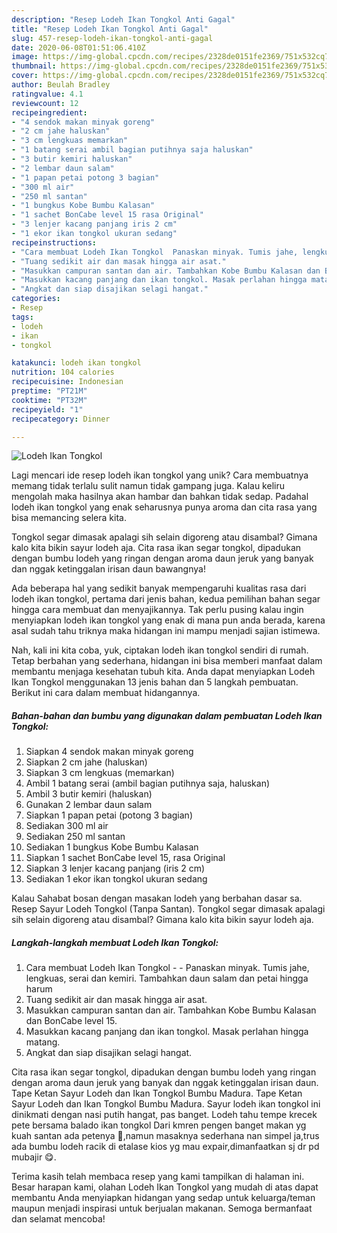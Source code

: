 ```yaml
---
description: "Resep Lodeh Ikan Tongkol Anti Gagal"
title: "Resep Lodeh Ikan Tongkol Anti Gagal"
slug: 457-resep-lodeh-ikan-tongkol-anti-gagal
date: 2020-06-08T01:51:06.410Z
image: https://img-global.cpcdn.com/recipes/2328de0151fe2369/751x532cq70/lodeh-ikan-tongkol-foto-resep-utama.jpg
thumbnail: https://img-global.cpcdn.com/recipes/2328de0151fe2369/751x532cq70/lodeh-ikan-tongkol-foto-resep-utama.jpg
cover: https://img-global.cpcdn.com/recipes/2328de0151fe2369/751x532cq70/lodeh-ikan-tongkol-foto-resep-utama.jpg
author: Beulah Bradley
ratingvalue: 4.1
reviewcount: 12
recipeingredient:
- "4 sendok makan minyak goreng"
- "2 cm jahe haluskan"
- "3 cm lengkuas memarkan"
- "1 batang serai ambil bagian putihnya saja haluskan"
- "3 butir kemiri haluskan"
- "2 lembar daun salam"
- "1 papan petai potong 3 bagian"
- "300 ml air"
- "250 ml santan"
- "1 bungkus Kobe Bumbu Kalasan"
- "1 sachet BonCabe level 15 rasa Original"
- "3 lenjer kacang panjang iris 2 cm"
- "1 ekor ikan tongkol ukuran sedang"
recipeinstructions:
- "Cara membuat Lodeh Ikan Tongkol  Panaskan minyak. Tumis jahe, lengkuas, serai dan kemiri. Tambahkan daun salam dan petai hingga harum"
- "Tuang sedikit air dan masak hingga air asat."
- "Masukkan campuran santan dan air. Tambahkan Kobe Bumbu Kalasan dan BonCabe level 15."
- "Masukkan kacang panjang dan ikan tongkol. Masak perlahan hingga matang."
- "Angkat dan siap disajikan selagi hangat."
categories:
- Resep
tags:
- lodeh
- ikan
- tongkol

katakunci: lodeh ikan tongkol 
nutrition: 104 calories
recipecuisine: Indonesian
preptime: "PT21M"
cooktime: "PT32M"
recipeyield: "1"
recipecategory: Dinner

---
```



![Lodeh Ikan Tongkol](https://img-global.cpcdn.com/recipes/2328de0151fe2369/751x532cq70/lodeh-ikan-tongkol-foto-resep-utama.jpg)

Lagi mencari ide resep lodeh ikan tongkol yang unik? Cara membuatnya memang tidak terlalu sulit namun tidak gampang juga. Kalau keliru mengolah maka hasilnya akan hambar dan bahkan tidak sedap. Padahal lodeh ikan tongkol yang enak seharusnya punya aroma dan cita rasa yang bisa memancing selera kita.

Tongkol segar dimasak apalagi sih selain digoreng atau disambal? Gimana kalo kita bikin sayur lodeh aja. Cita rasa ikan segar tongkol, dipadukan dengan bumbu lodeh yang ringan dengan aroma daun jeruk yang banyak dan nggak ketinggalan irisan daun bawangnya!

Ada beberapa hal yang sedikit banyak mempengaruhi kualitas rasa dari lodeh ikan tongkol, pertama dari jenis bahan, kedua pemilihan bahan segar hingga cara membuat dan menyajikannya. Tak perlu pusing kalau ingin menyiapkan lodeh ikan tongkol yang enak di mana pun anda berada, karena asal sudah tahu triknya maka hidangan ini mampu menjadi sajian istimewa.


Nah, kali ini kita coba, yuk, ciptakan lodeh ikan tongkol sendiri di rumah. Tetap berbahan yang sederhana, hidangan ini bisa memberi manfaat dalam membantu menjaga kesehatan tubuh kita. Anda dapat menyiapkan Lodeh Ikan Tongkol menggunakan 13 jenis bahan dan 5 langkah pembuatan. Berikut ini cara dalam membuat hidangannya.

<!--inarticleads1-->

##### Bahan-bahan dan bumbu yang digunakan dalam pembuatan Lodeh Ikan Tongkol:

1. Siapkan 4 sendok makan minyak goreng
1. Siapkan 2 cm jahe (haluskan)
1. Siapkan 3 cm lengkuas (memarkan)
1. Ambil 1 batang serai (ambil bagian putihnya saja, haluskan)
1. Ambil 3 butir kemiri (haluskan)
1. Gunakan 2 lembar daun salam
1. Siapkan 1 papan petai (potong 3 bagian)
1. Sediakan 300 ml air
1. Sediakan 250 ml santan
1. Sediakan 1 bungkus Kobe Bumbu Kalasan
1. Siapkan 1 sachet BonCabe level 15, rasa Original
1. Siapkan 3 lenjer kacang panjang (iris 2 cm)
1. Sediakan 1 ekor ikan tongkol ukuran sedang


Kalau Sahabat bosan dengan masakan lodeh yang berbahan dasar sa. Resep Sayur Lodeh Tongkol (Tanpa Santan). Tongkol segar dimasak apalagi sih selain digoreng atau disambal? Gimana kalo kita bikin sayur lodeh aja. 

<!--inarticleads2-->

##### Langkah-langkah membuat Lodeh Ikan Tongkol:

1. Cara membuat Lodeh Ikan Tongkol -  - Panaskan minyak. Tumis jahe, lengkuas, serai dan kemiri. Tambahkan daun salam dan petai hingga harum
1. Tuang sedikit air dan masak hingga air asat.
1. Masukkan campuran santan dan air. Tambahkan Kobe Bumbu Kalasan dan BonCabe level 15.
1. Masukkan kacang panjang dan ikan tongkol. Masak perlahan hingga matang.
1. Angkat dan siap disajikan selagi hangat.


Cita rasa ikan segar tongkol, dipadukan dengan bumbu lodeh yang ringan dengan aroma daun jeruk yang banyak dan nggak ketinggalan irisan daun. Tape Ketan Sayur Lodeh dan Ikan Tongkol Bumbu Madura. Tape Ketan Sayur Lodeh dan Ikan Tongkol Bumbu Madura. Sayur lodeh ikan tongkol ini dinikmati dengan nasi putih hangat, pas banget. Lodeh tahu tempe krecek pete bersama balado ikan tongkol Dari kmren pengen banget makan yg kuah santan ada petenya 🤤,namun masaknya sederhana nan simpel ja,trus ada bumbu lodeh racik di etalase kios yg mau expair,dimanfaatkan sj dr pd mubajir 😋. 

Terima kasih telah membaca resep yang kami tampilkan di halaman ini. Besar harapan kami, olahan Lodeh Ikan Tongkol yang mudah di atas dapat membantu Anda menyiapkan hidangan yang sedap untuk keluarga/teman maupun menjadi inspirasi untuk berjualan makanan. Semoga bermanfaat dan selamat mencoba!
